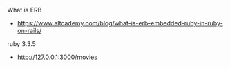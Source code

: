 
 What is ERB
* https://www.altcademy.com/blog/what-is-erb-embedded-ruby-in-ruby-on-rails/

 ruby 3.3.5

* http://127.0.0.1:3000/movies
